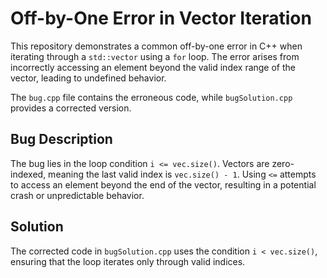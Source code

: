 # Off-by-One Error in Vector Iteration

This repository demonstrates a common off-by-one error in C++ when iterating through a `std::vector` using a `for` loop.  The error arises from incorrectly accessing an element beyond the valid index range of the vector, leading to undefined behavior.

The `bug.cpp` file contains the erroneous code, while `bugSolution.cpp` provides a corrected version.

## Bug Description

The bug lies in the loop condition `i <= vec.size()`.  Vectors are zero-indexed, meaning the last valid index is `vec.size() - 1`.  Using `<=` attempts to access an element beyond the end of the vector, resulting in a potential crash or unpredictable behavior.

## Solution

The corrected code in `bugSolution.cpp` uses the condition `i < vec.size()`, ensuring that the loop iterates only through valid indices.